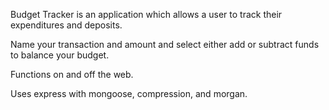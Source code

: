 Budget Tracker is an application which allows a user to track their expenditures and deposits.

Name your transaction and amount and select either add or subtract funds to balance your budget.

Functions on and off the web.

Uses express with mongoose, compression, and morgan.